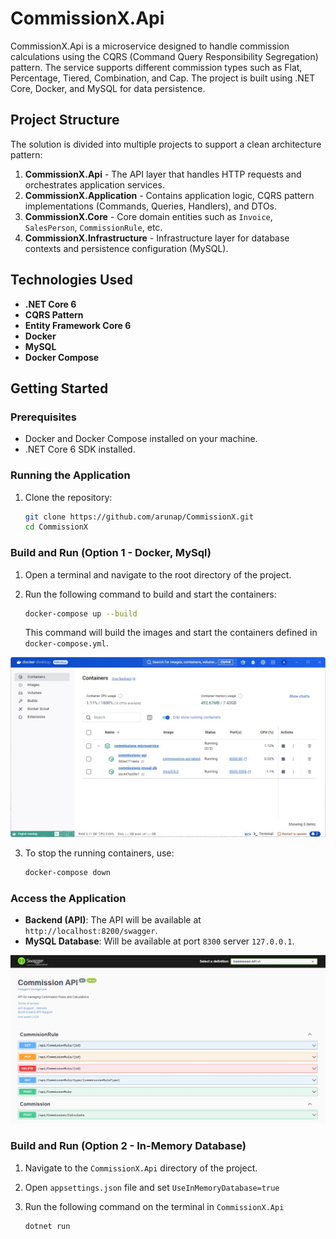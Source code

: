 # CommissionX.Api

CommissionX.Api is a microservice designed to handle commission calculations using the CQRS (Command Query Responsibility Segregation) pattern. The service supports different
commission types such as Flat, Percentage, Tiered, Combination, and Cap. The project is built using .NET Core, Docker, and MySQL for data persistence.

## Project Structure

The solution is divided into multiple projects to support a clean architecture pattern:

1. **CommissionX.Api** - The API layer that handles HTTP requests and orchestrates application services.
2. **CommissionX.Application** - Contains application logic, CQRS pattern implementations (Commands, Queries, Handlers), and DTOs.
3. **CommissionX.Core** - Core domain entities such as `Invoice`, `SalesPerson`, `CommissionRule`, etc.
4. **CommissionX.Infrastructure** - Infrastructure layer for database contexts and persistence configuration (MySQL).

## Technologies Used

- **.NET Core 6**
- **CQRS Pattern**
- **Entity Framework Core 6**
- **Docker**
- **MySQL**
- **Docker Compose**

## Getting Started

### Prerequisites

- Docker and Docker Compose installed on your machine.
- .NET Core 6 SDK installed.

### Running the Application

1. Clone the repository:

   ```bash
   git clone https://github.com/arunap/CommissionX.git
   cd CommissionX
   ```

### Build and Run (Option 1 - Docker, MySql)

1. Open a terminal and navigate to the root directory of the project.

2. Run the following command to build and start the containers:

   ```bash
   docker-compose up --build
   ```

   This command will build the images and start the containers defined in `docker-compose.yml`.

![Alt text](./assets/docker_image.jpg)

3. To stop the running containers, use:

   ```bash
   docker-compose down
   ```

### Access the Application

- **Backend (API)**: The API will be available at `http://localhost:8200/swagger`.
- **MySQL Database**: Will be available at port `8300` server `127.0.0.1`.

![Alt text](./assets/swagger_api_docs.jpg)

### Build and Run (Option 2 - In-Memory Database)

1. Navigate to the `CommissionX.Api` directory of the project.

2. Open `appsettings.json` file and set `UseInMemoryDatabase=true`

3. Run the following command on the terminal in `CommissionX.Api`

   ```bash
   dotnet run
   ```
